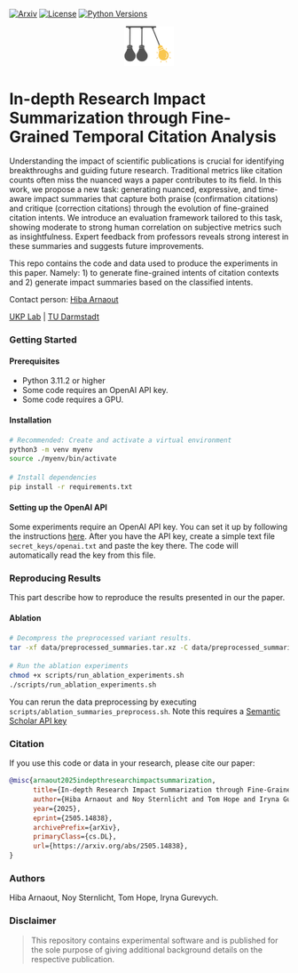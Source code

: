 [![Arxiv](https://img.shields.io/badge/Arxiv-YYMM.NNNNN-red?style=flat-square&logo=arxiv&logoColor=white)](https://put-here-your-paper.com)
[![License](https://img.shields.io/github/license/UKPLab/generating-impact-summaries)](https://opensource.org/licenses/Apache-2.0)
[![Python Versions](https://img.shields.io/badge/Python-3.11-blue.svg?style=flat&logo=python&logoColor=white)](https://www.python.org/)



<p align="center">
  <img src="impact_summaries_icon.png" alt="Centered Image" width="90" />
</p>

# In-depth Research Impact Summarization through Fine-Grained Temporal Citation Analysis




Understanding the impact of scientific publications is crucial for identifying breakthroughs and
                        guiding future research. Traditional metrics like citation counts often miss the nuanced ways a
                        paper contributes to its field. In this work, we propose a new task: generating nuanced,
                        expressive, and time-aware impact summaries that capture both praise (confirmation citations)
                        and critique (correction citations) through the evolution of fine-grained citation intents. We
                        introduce an evaluation framework tailored to this task, showing moderate to strong human
                        correlation on subjective metrics such as insightfulness. Expert feedback from professors
                        reveals strong interest in these summaries and suggests future improvements.

This repo contains the code and data used to produce the experiments in this paper. Namely: 1) to generate fine-grained intents of citation contexts and 2) generate impact summaries based on the classified intents.


Contact person: [Hiba Arnaout](mailto:hiba.arnaout@tu-darmstadt.de) 

[UKP Lab](https://www.ukp.tu-darmstadt.de/) | [TU Darmstadt](https://www.tu-darmstadt.de/
)


### Getting Started
#### Prerequisites
* Python 3.11.2 or higher
* Some code requires an OpenAI API key.
* Some code requires a GPU.

#### Installation

```bash
# Recommended: Create and activate a virtual environment
python3 -m venv myenv
source ./myenv/bin/activate

# Install dependencies
pip install -r requirements.txt
```

#### Setting up the OpenAI API
Some experiments require an OpenAI API key. You can set it up by following the instructions [here](https://beta.openai.com/docs/developer-quickstart/).
After you have the API key, create a simple text file `secret_keys/openai.txt` and paste the key there. The code will automatically read the key from this file.


### Reproducing Results
This part describe how to reproduce the results presented in our the paper.

#### Ablation

```bash
# Decompress the preprocessed variant results.
tar -xf data/preprocessed_summaries.tar.xz -C data/preprocessed_summaries

# Run the ablation experiments
chmod +x scripts/run_ablation_experiments.sh
./scripts/run_ablation_experiments.sh
```

You can rerun the data preprocessing by executing `scripts/ablation_summaries_preprocess.sh`. Note this requires a [Semantic Scholar API key](https://www.semanticscholar.org/product/api#api-key-form)

### Citation
If you use this code or data in your research, please cite our paper:

```bibtex
@misc{arnaout2025indepthresearchimpactsummarization,
      title={In-depth Research Impact Summarization through Fine-Grained Temporal Citation Analysis}, 
      author={Hiba Arnaout and Noy Sternlicht and Tom Hope and Iryna Gurevych},
      year={2025},
      eprint={2505.14838},
      archivePrefix={arXiv},
      primaryClass={cs.DL},
      url={https://arxiv.org/abs/2505.14838}, 
}
```

### Authors

Hiba Arnaout, Noy Sternlicht, Tom Hope, Iryna Gurevych.


### Disclaimer

> This repository contains experimental software and is published for the sole purpose of giving additional background details on the respective publication. 
